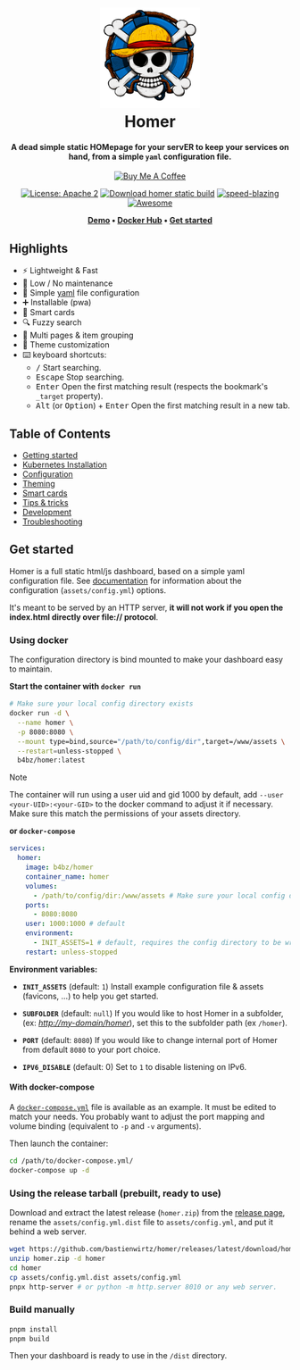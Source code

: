 <h1 align="center">
 <img
  width="180"
  alt="Homer's donut"
  src="https://raw.githubusercontent.com//bastienwirtz/homer/main/public/logo.png">
    <br/>
    Homer
</h1>

<h4 align="center">
 A dead simple static <strong>HOM</strong>epage for your serv<strong>ER</strong> to keep your services on hand, from a simple <code>yaml</code> configuration file.
</h4>
<p align="center">
  <a href="https://www.buymeacoffee.com/bastien" target="_blank"><img src="https://cdn.buymeacoffee.com/buttons/default-yellow.png" alt="Buy Me A Coffee" height="41" width="174"></a>
<p>
<p align="center">
 <a href="https://opensource.org/licenses/Apache-2.0"><img
  alt="License: Apache 2"
  src="https://img.shields.io/badge/License-Apache%202.0-blue.svg"></a>
  <a href="https://github.com/bastienwirtz/homer/releases/latest/download/homer.zip"><img
  alt="Download homer static build"
  src="https://img.shields.io/badge/Download-homer.zip-orange"></a>
 <a href="https://twitter.com/acdlite/status/974390255393505280"><img
  alt="speed-blazing"
  src="https://img.shields.io/badge/speed-blazing%20%F0%9F%94%A5-red"></a>
 <a href="https://github.com/awesome-selfhosted/awesome-selfhosted"><img
  alt="Awesome"
  src="https://cdn.rawgit.com/sindresorhus/awesome/d7305f38d29fed78fa85652e3a63e154dd8e8829/media/badge.svg"></a>
</p>

<p align="center">
 <strong>
  <a href="https://homer-demo.netlify.app">Demo</a>
  •
  <a href="https://hub.docker.com/r/b4bz/homer">Docker Hub</a>
  •
  <a href="#getting-started">Get started</a>
 </strong>
</p>

## Highlights

- ⚡️ Lightweight & Fast
- 🥱 Low / No maintenance
- 📄 Simple [yaml](http://yaml.org/) file configuration
- ➕ Installable (pwa)
- 🧠 Smart cards
- 🔍️ Fuzzy search
- 📂 Multi pages & item grouping
- 🎨 Theme customization
- ⌨️ keyboard shortcuts:
  - <kbd>/</kbd> Start searching.
  - <kbd>Escape</kbd> Stop searching.
  - <kbd>Enter</kbd> Open the first matching result (respects the bookmark's `_target` property).
  - <kbd>Alt</kbd> (or <kbd>Option</kbd>) + <kbd>Enter</kbd> Open the first matching result in a new tab.

## Table of Contents

- [Getting started](#get-started)
- [Kubernetes Installation](docs/kubernetes.md)
- [Configuration](docs/configuration.md)
- [Theming](docs/theming.md)
- [Smart cards](docs/customservices.md)
- [Tips & tricks](docs/tips-and-tricks.md)
- [Development](docs/development.md)
- [Troubleshooting](docs/troubleshooting.md)

## Get started

Homer is a full static html/js dashboard, based on a simple yaml configuration file. See [documentation](docs/configuration.md) for information about the configuration (`assets/config.yml`) options.

It's meant to be served by an HTTP server, **it will not work if you open the index.html directly over file:// protocol**.

### Using docker

The configuration directory is bind mounted to make your dashboard easy to maintain.

**Start the container with `docker run`**

```sh
# Make sure your local config directory exists
docker run -d \
  --name homer \
  -p 8080:8080 \
  --mount type=bind,source="/path/to/config/dir",target=/www/assets \
  --restart=unless-stopped \
  b4bz/homer:latest
```

> [!NOTE]  
> The container will run using a user uid and gid 1000 by default, add `--user <your-UID>:<your-GID>` to the docker command to adjust it if necessary. Make sure this match the permissions of your assets directory.

**or `docker-compose`**

```yaml
services:
  homer:
    image: b4bz/homer
    container_name: homer
    volumes:
      - /path/to/config/dir:/www/assets # Make sure your local config directory exists
    ports:
      - 8080:8080
    user: 1000:1000 # default
    environment:
      - INIT_ASSETS=1 # default, requires the config directory to be writable for the container user (see user option)
    restart: unless-stopped
```

**Environment variables:**

- **`INIT_ASSETS`** (default: `1`)
Install example configuration file & assets (favicons, ...) to help you get started.

- **`SUBFOLDER`** (default: `null`)
If you would like to host Homer in a subfolder, (ex: *<http://my-domain/homer>*), set this to the subfolder path (ex `/homer`).

- **`PORT`** (default: `8080`)
If you would like to change internal port of Homer from default `8080` to your port choice.

- **`IPV6_DISABLE`** (default: 0)
Set to `1` to disable listening on IPv6.

#### With docker-compose

A [`docker-compose.yml`](docker-compose.yml) file is available as an example. It must be edited to match your needs. You probably want to adjust the port mapping and volume binding (equivalent to `-p` and `-v` arguments).

Then launch the container:

```sh
cd /path/to/docker-compose.yml/
docker-compose up -d
```

### Using the release tarball (prebuilt, ready to use)

Download and extract the latest release (`homer.zip`) from the [release page](https://github.com/bastienwirtz/homer/releases), rename the `assets/config.yml.dist` file to `assets/config.yml`, and put it behind a web server.

```sh
wget https://github.com/bastienwirtz/homer/releases/latest/download/homer.zip
unzip homer.zip -d homer
cd homer
cp assets/config.yml.dist assets/config.yml
pnpx http-server # or python -m http.server 8010 or any web server.
```

### Build manually

```sh
pnpm install
pnpm build
```

Then your dashboard is ready to use in the `/dist` directory.
